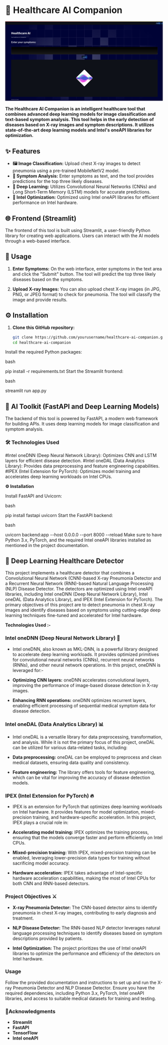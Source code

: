 # 🏥 Healthcare AI Companion

![Frontend of the site](./frontend.jpeg)

**The Healthcare AI Companion is an intelligent healthcare tool that combines advanced deep learning models for image classification and text-based symptom analysis. This tool helps in the early detection of diseases based on X-ray images and symptom descriptions. It utilizes state-of-the-art deep learning models and Intel's oneAPI libraries for optimization.**

## ✨ Features
- **🖼️ Image Classification:** Upload chest X-ray images to detect pneumonia using a pre-trained MobileNetV2 model.
- **💬 Symptom Analysis:** Enter symptoms as text, and the tool provides predictions for the top three likely diseases.
- **🧠 Deep Learning:** Utilizes Convolutional Neural Networks (CNNs) and Long Short-Term Memory (LSTM) models for accurate predictions.
- **🚀 Intel Optimization:** Optimized using Intel oneAPI libraries for efficient performance on Intel hardware.

## 🌐 Frontend (Streamlit)
The frontend of this tool is built using Streamlit, a user-friendly Python library for creating web applications. Users can interact with the AI models through a web-based interface.

## 🚀 Usage
1. **Enter Symptoms:** On the web interface, enter symptoms in the text area and click the "Submit" button. The tool will predict the top three likely diseases based on the symptoms.

2. **Upload X-ray Images:** You can also upload chest X-ray images (in JPG, PNG, or JPEG format) to check for pneumonia. The tool will classify the image and provide results.

## ⚙️ Installation
1. **Clone this GitHub repository:**

   ```bash
   git clone https://github.com/yourusername/healthcare-ai-companion.git
   cd healthcare-ai-companion

Install the required Python packages:

bash

pip install -r requirements.txt
Start the Streamlit frontend:

bash

streamlit run app.py

## 🧰 AI Toolkit (FastAPI and Deep Learning Models)

The backend of this tool is powered by FastAPI, a modern web framework for building APIs. It uses deep learning models for image classification and symptom analysis.

### 🛠️ Technologies Used

#Intel oneDNN (Deep Neural Network Library): Optimizes CNN and LSTM layers for efficient disease detection.
#Intel oneDAL (Data Analytics Library): Provides data preprocessing and feature engineering capabilities.
#IPEX (Intel Extension for PyTorch): Optimizes model training and accelerates deep learning workloads on Intel CPUs.


**⚙️ Installation**

Install FastAPI and Uvicorn:

bash

pip install fastapi uvicorn
Start the FastAPI backend:

bash

uvicorn backend:app --host 0.0.0.0 --port 8000 --reload
Make sure to have Python 3.x, PyTorch, and the required Intel oneAPI libraries installed as mentioned in the project documentation.

## 🧬 Deep Learning Healthcare Detector

This project implements a healthcare detector that combines a Convolutional Neural Network (CNN)-based X-ray Pneumonia Detector and a Recurrent Neural Network (RNN)-based Natural Language Processing (NLP) Disease Detector. The detectors are optimized using Intel oneAPI libraries, including Intel oneDNN (Deep Neural Network Library), Intel oneDAL (Data Analytics Library), and IPEX (Intel Extension for PyTorch). The primary objectives of this project are to detect pneumonia in chest X-ray images and identify diseases based on symptoms using cutting-edge deep learning techniques fine-tuned and accelerated for Intel hardware.

**Technologies Used :-**

### Intel oneDNN (Deep Neural Network Library) 🧠

+ Intel oneDNN, also known as MKL-DNN, is a powerful library designed to accelerate deep learning workloads. It provides optimized primitives for convolutional neural networks (CNNs), recurrent neural networks (RNNs), and other neural network operations. In this project, oneDNN is leveraged for:-

+ **Optimizing CNN layers:** oneDNN accelerates convolutional layers, improving the performance of image-based disease detection in X-ray images.

+ **Enhancing RNN operations:** oneDNN optimizes recurrent layers, enabling efficient processing of sequential medical symptom data for disease detection.

### Intel oneDAL (Data Analytics Library) 📊

+ Intel oneDAL is a versatile library for data preprocessing, transformation, and analysis. While it is not the primary focus of this project, oneDAL can be utilized for various data-related tasks, including:

+ **Data preprocessing:** oneDAL can be employed to preprocess and clean medical datasets, ensuring data quality and consistency.

+ **Feature engineering:** The library offers tools for feature engineering, which can be vital for improving the accuracy of disease detection models.

### IPEX (Intel Extension for PyTorch) 🔥

+ IPEX is an extension for PyTorch that optimizes deep learning workloads on Intel hardware. It provides features for model optimization, mixed-precision training, and hardware-specific acceleration. In this project, IPEX plays a crucial role in:

+ **Accelerating model training:** IPEX optimizes the training process, ensuring that the models converge faster and perform efficiently on Intel CPUs.

+ **Mixed-precision training:** With IPEX, mixed-precision training can be enabled, leveraging lower-precision data types for training without sacrificing model accuracy.

+ **Hardware acceleration:** IPEX takes advantage of Intel-specific hardware acceleration capabilities, making the most of Intel CPUs for both CNN and RNN-based detectors.

### Project Objectives ⚔️

+ **X-ray Pneumonia Detector:** The CNN-based detector aims to identify pneumonia in chest X-ray images, contributing to early diagnosis and treatment.

+ **NLP Disease Detector:** The RNN-based NLP detector leverages natural language processing techniques to identify diseases based on symptom descriptions provided by patients.

+ **Intel Optimization:** The project prioritizes the use of Intel oneAPI libraries to optimize the performance and efficiency of the detectors on Intel hardware.

### Usage

Follow the provided documentation and instructions to set up and run the X-ray Pneumonia Detector and NLP Disease Detector. Ensure you have the required dependencies, including Python 3.x, PyTorch, Intel oneAPI libraries, and access to suitable medical datasets for training and testing.


### 🙏Acknowledgments

 + **Streamlit**
 + **FastAPI**
 + **TensorFlow**
 + **Intel oneAPI**
 
